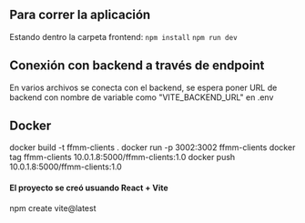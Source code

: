 ## Para correr la aplicación 
Estando dentro la carpeta frontend:
```npm install```
```npm run dev```

## Conexión con backend a través de endpoint
En varios archivos se conecta con el backend, se espera poner URL de backend con nombre de variable como "VITE_BACKEND_URL" en .env


## Docker
docker build -t ffmm-clients .
docker run -p 3002:3002 ffmm-clients
docker tag ffmm-clients 10.0.1.8:5000/ffmm-clients:1.0
docker push 10.0.1.8:5000/ffmm-clients:1.0


#### El proyecto se creó usuando React + Vite
npm create vite@latest



